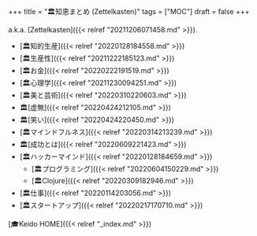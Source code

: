 +++
title = "🏛知恵まとめ (Zettelkasten)"
tags = ["MOC"]
draft = false
+++

a.k.a. [Zettelkasten]({{< relref "20211206071458.md" >}}).

-   [🏛知的生産]({{< relref "20220128184558.md" >}})
-   [🏛生産性]({{< relref "20211222185123.md" >}})
-   [🏛お金]({{< relref "20220222191519.md" >}})
-   [🏛心理学]({{< relref "20211230094251.md" >}})
-   [🏛美と芸術]({{< relref "20220310220603.md" >}})
-   🏛[虚無]({{< relref "20220424212105.md" >}})
-   🏛[笑い]({{< relref "20220424220450.md" >}})
-   [🏛マインドフルネス]({{< relref "20220314213239.md" >}})
-   🏛[成功とは]({{< relref "20220609221423.md" >}})
-   [🏛ハッカーマインド]({{< relref "20220128184659.md" >}})
    -   [🏛プログラミング]({{< relref "20220604150229.md" >}})
    -   [🏛Clojure]({{< relref "20220309182946.md" >}})
-   [🏛仕事]({{< relref "20220114203056.md" >}})
-   [🏛スタートアップ]({{< relref "20220217170710.md" >}})

[🎓Keido HOME]({{< relref "_index.md" >}})
